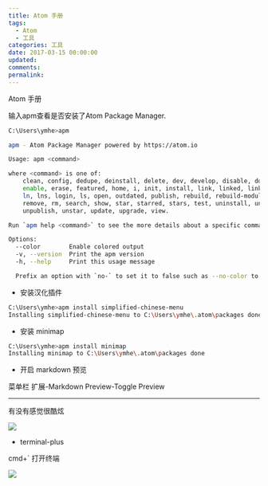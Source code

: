 ```yaml
---
title: Atom 手册
tags:
  - Atom
  - 工具
categories: 工具
date: 2017-03-15 00:00:00
updated:
comments:
permalink:
---
```



Atom 手册

<!--more-->

输入apm查看是否安装了Atom Package Manager.

```bash
C:\Users\ymhe>apm

apm - Atom Package Manager powered by https://atom.io

Usage: apm <command>

where <command> is one of:
    clean, config, dedupe, deinstall, delete, dev, develop, disable, docs,
    enable, erase, featured, home, i, init, install, link, linked, links, list,
    ln, lns, login, ls, open, outdated, publish, rebuild, rebuild-module-cache,
    remove, rm, search, show, star, starred, stars, test, uninstall, unlink,
    unpublish, unstar, update, upgrade, view.

Run `apm help <command>` to see the more details about a specific command.

Options:
  --color        Enable colored output                                     [boolean] [default: true]
  -v, --version  Print the apm version
  -h, --help     Print this usage message

  Prefix an option with `no-` to set it to false such as --no-color to disable  colored output.
```

- 安装汉化插件

```bash
C:\Users\ymhe>apm install simplified-chinese-menu
Installing simplified-chinese-menu to C:\Users\ymhe\.atom\packages done
```

- 安装 minimap

```bash
C:\Users\ymhe>apm install minimap
Installing minimap to C:\Users\ymhe\.atom\packages done
```

- 开启 markdown 预览

菜单栏 扩展-Markdown Preview-Toggle Preview

----

有没有感觉很酷炫

![](http://oduq3lfcc.bkt.clouddn.com/image/atom%E7%95%8C%E9%9D%A2.png)

- terminal-plus

cmd+` 打开终端

![](http://oduq3lfcc.bkt.clouddn.com/image/atomterminal.png)
